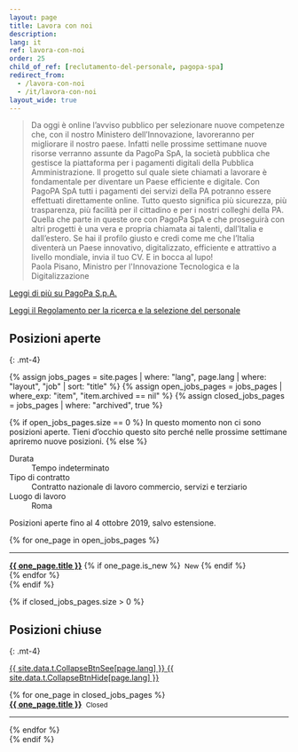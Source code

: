```yaml
---
layout: page
title: Lavora con noi
description: 
lang: it
ref: lavora-con-noi
order: 25
child_of_ref: [reclutamento-del-personale, pagopa-spa]
redirect_from:
  - /lavora-con-noi
  - /it/lavora-con-noi
layout_wide: true
---
```


<blockquote class="blockquote small rounded p-4 lightgrey-bg-c1">
Da oggi è online l’avviso pubblico per selezionare nuove competenze che, con il nostro Ministero dell’Innovazione, lavoreranno per migliorare il nostro paese. Infatti nelle prossime settimane nuove risorse verranno assunte da PagoPa SpA, la società pubblica che gestisce la piattaforma per i pagamenti digitali della Pubblica Amministrazione. Il progetto sul quale siete chiamati a lavorare è fondamentale per diventare un Paese efficiente e digitale. Con PagoPA SpA tutti i pagamenti dei servizi della PA potranno essere effettuati direttamente online. Tutto questo significa più sicurezza, più trasparenza, più facilità per il cittadino e per i nostri colleghi della PA. 
Quella che parte in queste ore con PagoPa SpA e che proseguirà con altri progetti è una vera e propria chiamata ai talenti, dall’Italia e dall’estero. 
Se hai il profilo giusto e credi come me che l’Italia diventerà un Paese innovativo, digitalizzato, efficiente e attrattivo a livello mondiale, invia il tuo CV. E in bocca al lupo!
<footer class="blockquote-footer p-2">Paola Pisano, Ministro per l'Innovazione Tecnologica e la Digitalizzazione</footer>
</blockquote>

[Leggi di più su PagoPa S.p.A.](/it/pagopa-spa/)

[Leggi il Regolamento per la ricerca e la selezione del personale](Regolamento_selezione_personale.pdf)

## Posizioni aperte
{: .mt-4}

{% assign jobs_pages = site.pages | where: "lang", page.lang | where: "layout", "job" | sort: "title" %}
{% assign open_jobs_pages = jobs_pages | where_exp: "item", "item.archived == nil" %}
{% assign closed_jobs_pages = jobs_pages | where: "archived", true %}

{% if open_jobs_pages.size == 0 %}
In questo momento non ci sono posizioni aperte. Tieni d’occhio questo sito perché nelle prossime settimane apriremo nuove posizioni.
{% else %}
<dl class="row">
  <dt class="col-sm-3">Durata</dt>
  <dd class="col-sm-9">Tempo indeterminato</dd>

  <dt class="col-sm-3">Tipo di contratto</dt>
  <dd class="col-sm-9">Contratto nazionale di lavoro commercio, servizi e terziario</dd>

  <dt class="col-sm-3">Luogo di lavoro</dt>
  <dd class="col-sm-9">Roma</dd>
</dl>

Posizioni aperte fino al 4 ottobre 2019, salvo estensione.

<div class="jobpositions">
{% for one_page in open_jobs_pages %}
    <hr>
    <div>
    <a href="{{ one_page.url }}" title="{{ one_page.title }}"><b>{{ one_page.title }}</b></a>
    {% if one_page.is_new %}
        <span style="font-size:12px;">&nbsp;New</span>
    {% endif %}
    </div>
{% endfor %}
</div>
{% endif %}

{% if closed_jobs_pages.size > 0 %}
## Posizioni chiuse
{: .mt-4}

<a class="btn btn-primary btn-sm" role="button" data-toggle="collapse" href="#jobsarchive" aria-expanded="false"
  aria-controls="jobsarchive" id="jobsarchive-collapse">
  <span class="seeall">{{ site.data.t.CollapseBtnSee[page.lang] }}</span>
  <span class="hideall">{{ site.data.t.CollapseBtnHide[page.lang] }}</span>
</a>
<div class="jobpositions archived collapse" id="jobsarchive">
  {% for one_page in closed_jobs_pages %}
  <div>
    <a href="{{ one_page.url }}" title="{{ one_page.title }}"><b>{{ one_page.title }}</b></a> <span
      style="font-size:12px;">&nbsp;Closed</span>
  </div>
  <hr>
  {% endfor %}
</div>
{% endif %}
